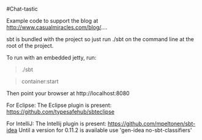 #Chat-tastic

Example code to support the blog at http://www.casualmiracles.com/blog/....

sbt is bundled with the project so just run ./sbt on the command line at the root of the project.

To run with an embedded jetty, run:

> ./sbt

> container:start

Then point your browser at http://localhost:8080

For Eclipse:
	The Eclipse plugin is present: https://github.com/typesafehub/sbteclipse
	
For IntelliJ:
	The Intellij plugin is present: https://github.com/mpeltonen/sbt-idea
	Until a version for 0.11.2 is available use 'gen-idea no-sbt-classifiers'
